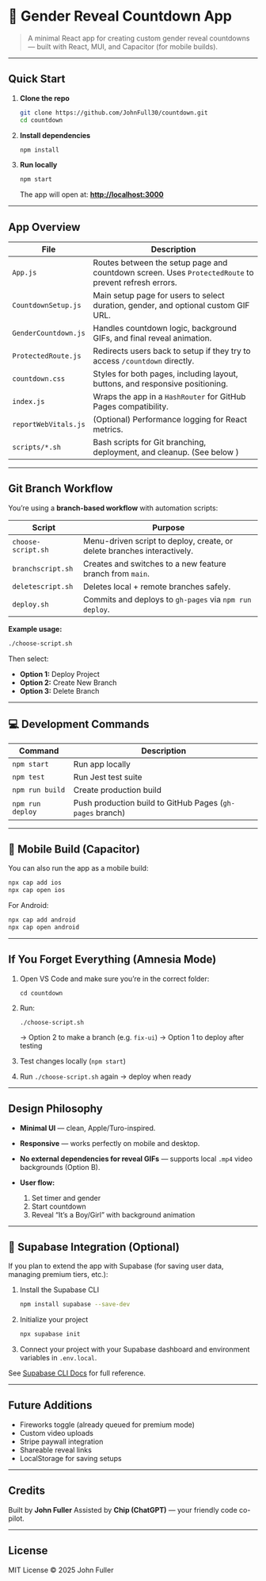 # 🎉 Gender Reveal Countdown App

> A minimal React app for creating custom gender reveal countdowns — built with React, MUI, and Capacitor (for mobile builds).

---

## Quick Start

1. **Clone the repo**

   ```bash
   git clone https://github.com/JohnFull30/countdown.git
   cd countdown
   ```

2. **Install dependencies**

   ```bash
   npm install
   ```

3. **Run locally**

   ```bash
   npm start
   ```

   The app will open at:
   **[http://localhost:3000](http://localhost:3000)**

---

## App Overview

| File                 | Description                                                                                          |
| -------------------- | ---------------------------------------------------------------------------------------------------- |
| `App.js`             | Routes between the setup page and countdown screen. Uses `ProtectedRoute` to prevent refresh errors. |
| `CountdownSetup.js`  | Main setup page for users to select duration, gender, and optional custom GIF URL.                   |
| `GenderCountdown.js` | Handles countdown logic, background GIFs, and final reveal animation.                                |
| `ProtectedRoute.js`  | Redirects users back to setup if they try to access `/countdown` directly.                           |
| `countdown.css`      | Styles for both pages, including layout, buttons, and responsive positioning.                        |
| `index.js`           | Wraps the app in a `HashRouter` for GitHub Pages compatibility.                                      |
| `reportWebVitals.js` | (Optional) Performance logging for React metrics.                                                    |
| `scripts/*.sh`       | Bash scripts for Git branching, deployment, and cleanup. (See below )                              |

---

## Git Branch Workflow

You’re using a **branch-based workflow** with automation scripts:

| Script             | Purpose                                                                 |
| ------------------ | ----------------------------------------------------------------------- |
| `choose-script.sh` | Menu-driven script to deploy, create, or delete branches interactively. |
| `branchscript.sh`  | Creates and switches to a new feature branch from `main`.               |
| `deletescript.sh`  | Deletes local + remote branches safely.                                 |
| `deploy.sh`        | Commits and deploys to `gh-pages` via `npm run deploy`.                 |

**Example usage:**

```bash
./choose-script.sh
```

Then select:

* **Option 1:** Deploy Project
* **Option 2:** Create New Branch
* **Option 3:** Delete Branch

---

## 💻 Development Commands

| Command          | Description                                               |
| ---------------- | --------------------------------------------------------- |
| `npm start`      | Run app locally                                           |
| `npm test`       | Run Jest test suite                                       |
| `npm run build`  | Create production build                                   |
| `npm run deploy` | Push production build to GitHub Pages (`gh-pages` branch) |

---

## 📱 Mobile Build (Capacitor)

You can also run the app as a mobile build:

```bash
npx cap add ios
npx cap open ios
```

For Android:

```bash
npx cap add android
npx cap open android
```

---

##  If You Forget Everything (Amnesia Mode)

1. Open VS Code and make sure you’re in the correct folder:

   ```
   cd countdown
   ```
2. Run:

   ```
   ./choose-script.sh
   ```

   → Option 2 to make a branch (e.g. `fix-ui`)
   → Option 1 to deploy after testing
3. Test changes locally (`npm start`)
5. Run `./choose-script.sh` again → deploy when ready

---

## Design Philosophy

* **Minimal UI** — clean, Apple/Turo-inspired.
* **Responsive** — works perfectly on mobile and desktop.
* **No external dependencies for reveal GIFs** — supports local `.mp4` video backgrounds (Option B).
* **User flow:**

  1. Set timer and gender
  2. Start countdown
  3. Reveal “It’s a Boy/Girl” with background animation

---

## 🧠 Supabase Integration (Optional)

If you plan to extend the app with Supabase (for saving user data, managing premium tiers, etc.):

1. Install the Supabase CLI

   ```bash
   npm install supabase --save-dev
   ```
2. Initialize your project

   ```bash
   npx supabase init
   ```
3. Connect your project with your Supabase dashboard and environment variables in `.env.local`.

See [Supabase CLI Docs](https://supabase.com/docs/reference/cli/about) for full reference.

---

## Future Additions

* Fireworks toggle (already queued for premium mode)
* Custom video uploads
* Stripe paywall integration
* Shareable reveal links
* LocalStorage for saving setups

---

## Credits

Built by **John Fuller**
Assisted by **Chip (ChatGPT)** — your friendly code co-pilot.

---

## License

MIT License © 2025 John Fuller
